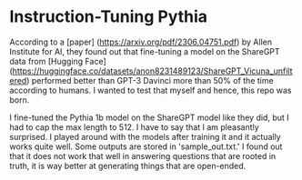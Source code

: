 # Instruction-Tuning Pythia

According to a [paper] (https://arxiv.org/pdf/2306.04751.pdf) by Allen Institute for AI, they found out that fine-tuning a model on the ShareGPT data from [Hugging Face] (https://huggingface.co/datasets/anon8231489123/ShareGPT_Vicuna_unfiltered) performed better than GPT-3 Davinci more than 50% of the time according to humans. I wanted to test that myself and hence, this repo was born. 

I fine-tuned the Pythia 1b model on the ShareGPT model like they did, but I had to cap the max length to 512. I have to say that I am pleasantly surprised. I played around with the models after training it and it actually works quite well. Some outputs are stored in 'sample_out.txt.' I found out that it does not work that well in answering questions that are rooted in truth, it is way better at generating things that are open-ended. 